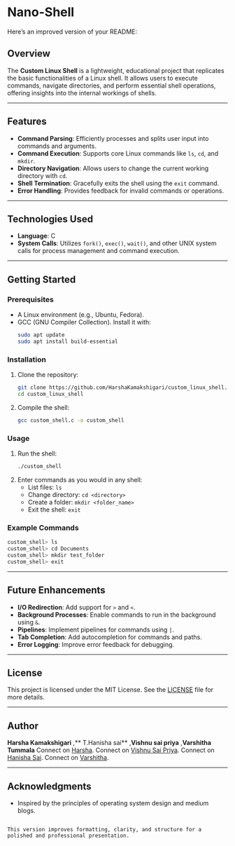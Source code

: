 # Nano-Shell
Here’s an improved version of your README:  

## Overview
The **Custom Linux Shell** is a lightweight, educational project that replicates the basic functionalities of a Linux shell. It allows users to execute commands, navigate directories, and perform essential shell operations, offering insights into the internal workings of shells.

---

## Features
- **Command Parsing**: Efficiently processes and splits user input into commands and arguments.
- **Command Execution**: Supports core Linux commands like `ls`, `cd`, and `mkdir`.
- **Directory Navigation**: Allows users to change the current working directory with `cd`.
- **Shell Termination**: Gracefully exits the shell using the `exit` command.
- **Error Handling**: Provides feedback for invalid commands or operations.

---

## Technologies Used
- **Language**: C
- **System Calls**: Utilizes `fork()`, `exec()`, `wait()`, and other UNIX system calls for process management and command execution.

---

## Getting Started

### Prerequisites
- A Linux environment (e.g., Ubuntu, Fedora).
- GCC (GNU Compiler Collection). Install it with:
  ```bash
  sudo apt update
  sudo apt install build-essential
  ```

### Installation
1. Clone the repository:
   ```bash
   git clone https://github.com/HarshaKamakshigari/custom_linux_shell.git
   cd custom_linux_shell
   ```
2. Compile the shell:
   ```bash
   gcc custom_shell.c -o custom_shell
   ```

### Usage
1. Run the shell:
   ```bash
   ./custom_shell
   ```
2. Enter commands as you would in any shell:
   - List files: `ls`
   - Change directory: `cd <directory>`
   - Create a folder: `mkdir <folder_name>`
   - Exit the shell: `exit`

### Example Commands
```bash
custom_shell> ls
custom_shell> cd Documents
custom_shell> mkdir test_folder
custom_shell> exit
```

---

## Future Enhancements
- **I/O Redirection**: Add support for `>` and `<`.
- **Background Processes**: Enable commands to run in the background using `&`.
- **Pipelines**: Implement pipelines for commands using `|`.
- **Tab Completion**: Add autocompletion for commands and paths.
- **Error Logging**: Improve error feedback for debugging.

---

## License
This project is licensed under the MIT License. See the [LICENSE](LICENSE) file for more details.

---

## Author
**Harsha Kamakshigari**  ,** T.Hanisha sai** ,**Vishnu sai priya** ,**Varshitha Tummala**
Connect on [Harsha](https://github.com/HarshaKamakshigari).
Connect on [Vishnu Sai Priya](https://github.com/vishnusaipriya7).
Connect on [Hanisha Sai](https://github.com/hani-sai).
Connect on [Varshitha](https://github.com/varshithatummala9).

---

## Acknowledgments
- Inspired by the principles of operating system design and medium blogs.
```  

This version improves formatting, clarity, and structure for a polished and professional presentation.
